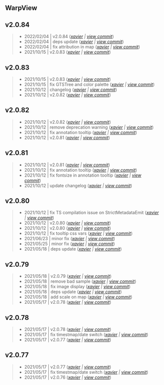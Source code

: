 WarpView
---

## v2.0.84

> +  2022/02/04  | v2.0.84  (*[xavier](marin.xavier@gmail.com) | [view commit](https://github.com/senx/warpview/commit/9104211d7e63436140a2043e4b0392fc6fb34ba1)*)
> +  2022/02/04  | deps update  (*[xavier](marin.xavier@gmail.com) | [view commit](https://github.com/senx/warpview/commit/c4d5dbb4688936a8440e58050be9148ce60e7705)*)
> +  2022/02/04  | fix attribution in map  (*[xavier](marin.xavier@gmail.com) | [view commit](https://github.com/senx/warpview/commit/3239726e14654b69171fa729ca06649d21712f1a)*)
> +  2021/10/15  | v2.0.83  (*[xavier](marin.xavier@gmail.com) | [view commit](https://github.com/senx/warpview/commit/adecc49e40658c1066d038a815eacce7157beead)*)

## v2.0.83

> +  2021/10/15  | v2.0.83  (*[xavier](marin.xavier@gmail.com) | [view commit](https://github.com/senx/warpview/commit/636cceefcf925943bddac49dfb67ceab1478a26d)*)
> +  2021/10/15  | fix GTSTree and color palette  (*[xavier](marin.xavier@gmail.com) | [view commit](https://github.com/senx/warpview/commit/5b285e087c20b80a4132ceeaf8b5fcd118bc18a5)*)
> +  2021/10/12  | changelog  (*[xavier](marin.xavier@gmail.com) | [view commit](https://github.com/senx/warpview/commit/3cab843e31836eb1b445a39775215a181cfab22f)*)
> +  2021/10/12  | v2.0.82  (*[xavier](marin.xavier@gmail.com) | [view commit](https://github.com/senx/warpview/commit/2895274d847f1ea9a80b7fe32b2c96542885df74)*)

## v2.0.82

> +  2021/10/12  | v2.0.82  (*[xavier](marin.xavier@gmail.com) | [view commit](https://github.com/senx/warpview/commit/33906a3f953babfa7baf39bd1988f6d3cb2f8fdc)*)
> +  2021/10/12  | remove deprecation warning  (*[xavier](marin.xavier@gmail.com) | [view commit](https://github.com/senx/warpview/commit/48e41efc565935af0023582655fa6eb0e78a1056)*)
> +  2021/10/12  | fix annotation tooltip  (*[xavier](marin.xavier@gmail.com) | [view commit](https://github.com/senx/warpview/commit/69037d96d47dc4370a8058adb05a9020a29e8a1c)*)
> +  2021/10/12  | v2.0.81  (*[xavier](marin.xavier@gmail.com) | [view commit](https://github.com/senx/warpview/commit/21d77c92458501d40d84d90ab4eba5fda5e3ae1a)*)

## v2.0.81

> +  2021/10/12  | v2.0.81  (*[xavier](marin.xavier@gmail.com) | [view commit](https://github.com/senx/warpview/commit/982cd337d31e248042823301b380716d1885f7af)*)
> +  2021/10/12  | fix annotation tooltip  (*[xavier](marin.xavier@gmail.com) | [view commit](https://github.com/senx/warpview/commit/5db36dad2c3d1bae01cab8f6e4ecf933ab63d551)*)
> +  2021/10/12  | fix fontsize in annotation tooltip  (*[xavier](marin.xavier@gmail.com) | [view commit](https://github.com/senx/warpview/commit/90d97d1502bdd8b1d5ed6ed5fda125f72f3483fd)*)
> +  2021/10/12  | update changelog  (*[xavier](marin.xavier@gmail.com) | [view commit](https://github.com/senx/warpview/commit/bdc9ffec7416d4d734d566763885ff0aad6eaaa5)*)

## v2.0.80

> +  2021/10/12  | fix TS compilation issue on StrictMetadataEmit  (*[xavier](marin.xavier@gmail.com) | [view commit](https://github.com/senx/warpview/commit/be1a0a082db27922062742a40731e30ad5282e6e)*)
> +  2021/10/12  | v2.0.80  (*[xavier](marin.xavier@gmail.com) | [view commit](https://github.com/senx/warpview/commit/8c14f8de199aff40e2bb7c4e856a7c3157945caa)*)
> +  2021/10/12  | v2.0.80  (*[xavier](marin.xavier@gmail.com) | [view commit](https://github.com/senx/warpview/commit/fa24ac8aae3553f4d311f120ca17a108e36dc02d)*)
> +  2021/10/12  | fix tooltip css vars  (*[xavier](marin.xavier@gmail.com) | [view commit](https://github.com/senx/warpview/commit/14d9121fad2aafcd6cf4e7a8f43f4ccae6054327)*)
> +  2021/06/23  | minor fix  (*[xavier](marin.xavier@gmail.com) | [view commit](https://github.com/senx/warpview/commit/bb10b04ebef2b871950d79a84d313b3ca6161024)*)
> +  2021/05/25  | minor fix  (*[xavier](marin.xavier@gmail.com) | [view commit](https://github.com/senx/warpview/commit/625a4ce675e8c7c519203d5953856c41ddec6bcb)*)
> +  2021/05/18  | deps update  (*[xavier](marin.xavier@gmail.com) | [view commit](https://github.com/senx/warpview/commit/3bf32ef183dbaf416e82ac4091c7cfda2cc1db68)*)

## v2.0.79

> +  2021/05/18  | v2.0.79  (*[xavier](marin.xavier@gmail.com) | [view commit](https://github.com/senx/warpview/commit/c083331c8e62e7fc732bf12dd68c9d49fa0b5591)*)
> +  2021/05/18  | remove bad sample  (*[xavier](marin.xavier@gmail.com) | [view commit](https://github.com/senx/warpview/commit/8d0d2d8a403aa149688ed5accf2e24a1b91c93a9)*)
> +  2021/05/18  | fix image display  (*[xavier](marin.xavier@gmail.com) | [view commit](https://github.com/senx/warpview/commit/aaa287b6a09aa580cd52128fe00d73ae6848f3a4)*)
> +  2021/05/18  | deps update  (*[xavier](marin.xavier@gmail.com) | [view commit](https://github.com/senx/warpview/commit/a952b19cc7521082431359e40ac01e188f31d0d3)*)
> +  2021/05/18  | add scale on map  (*[xavier](marin.xavier@gmail.com) | [view commit](https://github.com/senx/warpview/commit/1d38d691ede380150c2766876ef5f32820a1a384)*)
> +  2021/05/17  | v2.0.78  (*[xavier](marin.xavier@gmail.com) | [view commit](https://github.com/senx/warpview/commit/27c7184a4d4c1ae3b184e82e554c96cc39b20435)*)

## v2.0.78

> +  2021/05/17  | v2.0.78  (*[xavier](marin.xavier@gmail.com) | [view commit](https://github.com/senx/warpview/commit/36d521b77a2f4ba92f8dd52242c7fa88cefb339c)*)
> +  2021/05/17  | fix timestmap/date switch  (*[xavier](marin.xavier@gmail.com) | [view commit](https://github.com/senx/warpview/commit/f926a1dcf516ba12cbeb8619b4a6c44a304324df)*)
> +  2021/05/17  | v2.0.77  (*[xavier](marin.xavier@gmail.com) | [view commit](https://github.com/senx/warpview/commit/86fde10de1efc7dc4bed6c6af97acdb7ba86bd2e)*)

## v2.0.77

> +  2021/05/17  | v2.0.77  (*[xavier](marin.xavier@gmail.com) | [view commit](https://github.com/senx/warpview/commit/b6ebcd3378a341936342ae54860f5d26ac525c09)*)
> +  2021/05/17  | fix timestmap/date switch  (*[xavier](marin.xavier@gmail.com) | [view commit](https://github.com/senx/warpview/commit/41e8319c9eee08e9098a34041fccfe50d0c07378)*)
> +  2021/05/17  | v2.0.76  (*[xavier](marin.xavier@gmail.com) | [view commit](https://github.com/senx/warpview/commit/23b77fa01c4a5a51430ede75a7827feeb37faed7)*)



